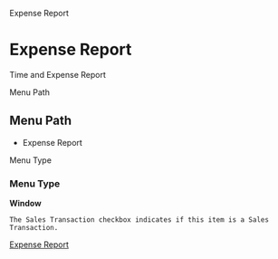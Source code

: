 
Expense Report
# Expense Report


Time and Expense Report

Menu Path
## Menu Path



- Expense Report

Menu Type
### Menu Type

**Window**

```
The Sales Transaction checkbox indicates if this item is a Sales Transaction.
```

[Expense Report](functional-guide/window/window-expense-report.md)